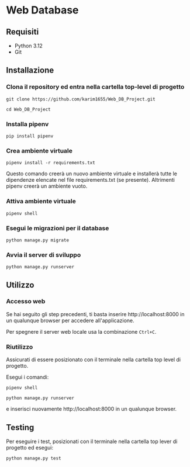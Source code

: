 # Web Database

## Requisiti
- Python 3.12
- Git

## Installazione
### Clona il repository ed entra nella cartella top-level di progetto
```
git clone https://github.com/karim1655/Web_DB_Project.git
```
```
cd Web_DB_Project
```
### Installa pipenv
```
pip install pipenv
```
### Crea ambiente virtuale
```
pipenv install -r requirements.txt
```
Questo comando creerà un nuovo ambiente virtuale e installerà tutte le dipendenze elencate nel file requirements.txt (se presente). Altrimenti pipenv creerà un ambiente vuoto.
### Attiva ambiente virtuale
```
pipenv shell
```
### Esegui le migrazioni per il database
```
python manage.py migrate
```
### Avvia il server di sviluppo
```
python manage.py runserver
```


## Utilizzo
### Accesso web
Se hai seguito gli step precedenti, ti basta inserire http://localhost:8000 in un qualunque browser per accedere all'applicazione.

Per spegnere il server web locale usa la combinazione `Ctrl+C`.

### Riutilizzo
Assicurati di essere posizionato con il terminale nella cartella top level di progetto.

Esegui i comandi:
```
pipenv shell
```
```
python manage.py runserver
```
e inserisci nuovamente http://localhost:8000 in un qualunque browser.

## Testing
Per eseguire i test, posizionati con il terminale nella cartella top lever di progetto ed esegui:
```
python manage.py test
```


